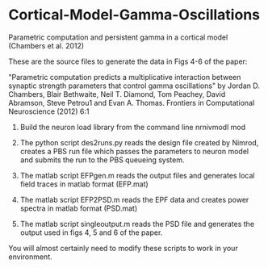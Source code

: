 # Cortical-Model-Gamma-Oscillations
Parametric computation and persistent gamma in a cortical model (Chambers et al. 2012)

These are the source files to generate the data in Figs 4-6 of the paper:

"Parametric computation predicts a multiplicative interaction between synaptic
strength parameters that control gamma oscillations" by Jordan D. Chambers,
Blair Bethwaite, Neil T. Diamond, Tom Peachey, David Abramson,
Steve Petrou1 and Evan A. Thomas. 
Frontiers in Computational Neuroscience (2012) 6:1

1) Build the neuron load library from the command line
nrnivmodl mod

2) The python script des2runs.py reads the design file created by Nimrod,
creates a PBS run file which passes the parameters to neuron model and 
submits the run to the PBS queueing system.

3) The matlab script EFPgen.m reads the output files and generates local 
field traces in matlab format (EFP.mat)

4) The matlab script EFP2PSD.m reads the EPF data and creates power spectra
in matlab format (PSD.mat)

5) The matlab script singleoutput.m reads the PSD file and generates the
output used in figs 4, 5 and 6 of the paper.

You will almost certainly need to modify these scripts to work in your
environment.
